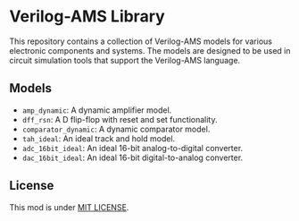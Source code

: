 # Verilog-AMS Library

This repository contains a collection of Verilog-AMS models for various electronic components and systems. The models are designed to be used in circuit simulation tools that support the Verilog-AMS language.

## Models
- `amp_dynamic`: A dynamic amplifier model.
- `dff_rsn`: A D flip-flop with reset and set functionality.
- `comparator_dynamic`: A dynamic comparator model.
- `tah_ideal`: An ideal track and hold model.
- `adc_16bit_ideal`: An ideal 16-bit analog-to-digital converter.
- `dac_16bit_ideal`: An ideal 16-bit digital-to-analog converter.

## License

This mod is under [MIT LICENSE](LICENSE).
